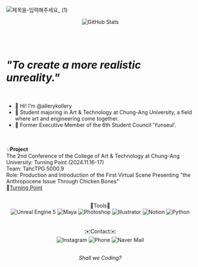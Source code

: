 ![제목을-입력해주세요_ (1)](https://github.com/user-attachments/assets/378c6f37-b78f-4289-84d4-04b59b3d5d56) <br>

<div align="center">
  <img src="https://github-readme-stats.vercel.app/api?username=allerykollery&show_icons=true&theme=blue" alt="GitHub Stats"/>
</div> <br><br><br>

***<h1>"To create a more realistic unreality."</h1>*** <br>
- 💖 Hi! I’m @allerykollery
- 🏫 Student majoring in Art & Technology at Chung-Ang University, a field where art and engineering come together.
- 🌊 Former Executive Member of the 6th Student Council 'Yunseul'. <br><br><br>

💡**Project** <br>
The 2nd Conference of the College of Art & Technology at Chung-Ang University: Turning Point (2024.11.16-17)<br>
Team: TahcTPG 5000.9<br>
Role: Production and Introduction of the First Virtual Scene Presenting "the Anthropocene Issue Through Chicken Bones"<br>
🔗[Turning Point](https://www.instagram.com/p/DB060-Phj8O/?igsh=MXBiZWM0MzI5M3R4aA==)<br><br>

<div align="center">
  🔧Tools🔧 <br>
  <img src="https://img.shields.io/badge/Unreal%20Engine%205-0E1128?style=for-the-badge&logo=unreal-engine&logoColor=white" alt="Unreal Engine 5"/> 
  <img src="https://img.shields.io/badge/Maya-00B4F0?style=for-the-badge&logo=autodesk-maya&logoColor=white" alt="Maya"/>
  <img src="https://img.shields.io/badge/Photoshop-0000FF?style=for-the-badge&logo=adobe-photoshop&logoColor=white" alt="Photoshop"/>
  <img src="https://img.shields.io/badge/Illustrator-FF9A00?style=for-the-badge&logo=adobe-illustrator&logoColor=white" alt="Illustrator"/>
  <img src="https://img.shields.io/badge/Notion-D3D3D3?style=for-the-badge&logo=notion&logoColor=black" alt="Notion"/>
  <img src="https://img.shields.io/badge/-Python-3776AB?style=for-the-badge&logo=python&logoColor=white" alt="Python"/>
</div> <br><br>


<div align="center">
  ✉️Contact✉️ <br>
  <!-- Instagram Badge -->
  <img src="https://img.shields.io/badge/Instagram-@allerykollery-E4405F?style=for-the-badge&logo=instagram&logoColor=white" alt="Instagram"/>
  <img src="https://img.shields.io/badge/Phone-%2B012345678-34b7f1?style=for-the-badge&logo=phone&logoColor=white" alt="Phone"/>
  <img src="https://img.shields.io/badge/Naver%20Mail-rladbstjrladbstj%40naver.com-03C75A?style=for-the-badge&logo=naver&logoColor=white" alt="Naver Mail"/> <br><br>

*Shall we Coding?*
